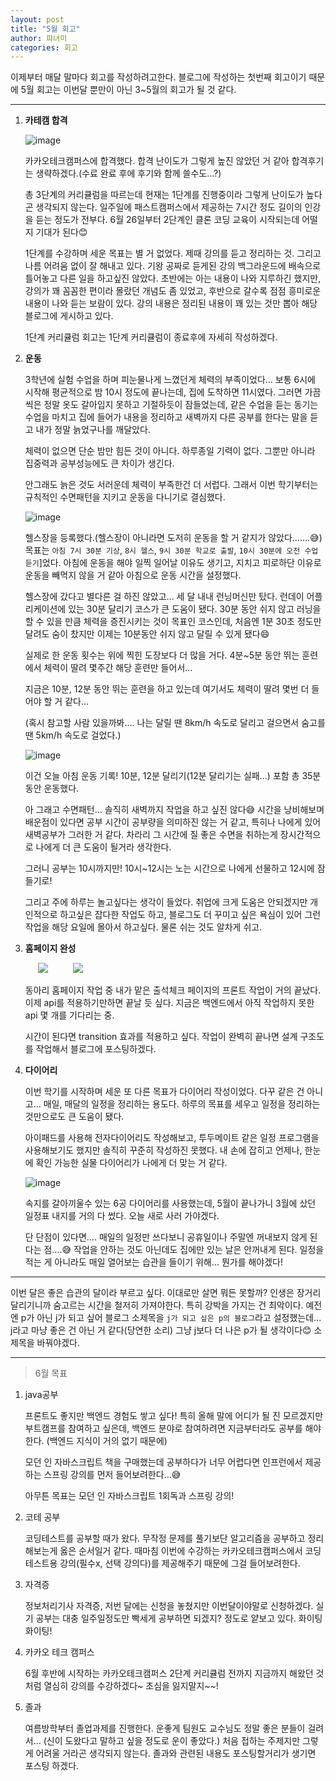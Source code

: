 ```yaml
---
layout: post
title: "5월 회고"
author: 퍄녀미
categories: 회고
---
```


이제부터 매달 말마다 회고를 작성하려고한다. 블로그에 작성하는 첫번째 회고이기 때문에 5월 회고는 이번달 뿐만이 아닌 3~5월의 회고가 될 것 같다.

---

<style>
  .imageRow {
    display:flex;
  }
  .captionedImg {
    display: grid;
    align-content: flex-end;
    margin: 0 20px;
    text-align:center;
    font-size: 12px;
    color:gray;
  }
</style>

1. **카테캠 합격**

   ![image](https://github.com/lcqff/lcqff.github.io/assets/71930280/fa401807-989d-4ee4-9111-aba26ed244e2)

   카카오테크캠퍼스에 합격했다. 합격 난이도가 그렇게 높진 않았던 거 같아 합격후기는 생략하겠다.(수료 완료 후에 후기와 함께 쓸수도…?)

   총 3단계의 커리큘럼을 따르는데 현재는 1단계를 진행중이라 그렇게 난이도가 높다곤 생각되지 않는다. 일주일에 패스트캠퍼스에서 제공하는 7시간 정도 길이의 인강을 듣는 정도가 전부다. 6월 26일부터 2단계인 클론 코딩 교육이 시작되는데 어떨지 기대가 된다😊

   1단계를 수강하며 세운 목표는 별 거 없었다. 제때 강의를 듣고 정리하는 것. 그리고 나름 어려움 없이 잘 해내고 있다. 기왕 공짜로 듣게된 강의 백그라운드에 배속으로 틀어놓고 다른 일을 하고싶진 않았다. 초반에는 아는 내용이 나와 지루하긴 했지만, 강의가 꽤 꼼꼼한 편이라 몰랐던 개념도 좀 있었고, 후반으로 갈수록 점점 흥미로운 내용이 나와 듣는 보람이 있다. 강의 내용은 정리된 내용이 꽤 있는 것만 뽑아 해당 블로그에 게시하고 있다.

   1단계 커리큘럼 회고는 1단계 커리큘럼이 종료후에 자세히 작성하겠다.

2. **운동**

   3학년에 실험 수업을 하며 피눈물나게 느꼈던게 체력의 부족이었다... 보통 6시에 시작해 평균적으로 밤 10시 정도에 끝나는데, 집에 도착하면 11시였다. 그러면 가끔씩은 정말 옷도 갈아입지 못하고 기절하듯이 잠들었는데, 같은 수업을 듣는 동기는 수업을 마치고 집에 들어가 내용을 정리하고 새벽까지 다른 공부를 한다는 말을 듣고 내가 정말 늙었구나를 깨달았다.

   체력이 없으면 단순 밤만 힘든 것이 아니다. 하루종일 기력이 없다. 그뿐만 아니라 집중력과 공부성능에도 큰 차이가 생긴다.

   안그래도 늙은 것도 서러운데 체력이 부족한건 더 서럽다. 그래서 이번 학기부터는 규칙적인 수면패턴을 지키고 운동을 다니기로 결심했다.

   ![image](https://github.com/lcqff/lcqff.github.io/assets/71930280/4eb87360-756c-4b53-ab9b-eaeff370506f)

   헬스장을 등록했다.(헬스장이 아니라면 도저히 운동을 할 거 같지가 않았다…….😅) 목표는 `아침 7시 30분 기상`, `8시 헬스`, `9시 30분 학교로 출발`, `10시 30분에 오전 수업 듣기`]었다. 아침에 운동을 해야 일찍 일어날 이유도 생기고, 지치고 피로하단 이유로 운동을 빼먹지 않을 거 같아 아침으로 운동 시간을 설정했다.

   헬스장에 갔다고 별다른 걸 하진 않았고… 세 달 내내 런닝머신만 탔다. 런데이 어플리케이션에 있는 30분 달리기 코스가 큰 도움이 됐다. 30분 동안 쉬지 않고 러닝을 할 수 있을 만큼 체력을 증진시키는 것이 목표인 코스인데, 처음엔 1분 30초 정도만 달려도 숨이 찼지만 이제는 10분동안 쉬지 않고 달릴 수 있게 됐다😄

   실제로 한 운동 횟수는 위에 찍힌 도장보다 더 많을 거다. 4분~5분 동안 뛰는 훈련에서 체력이 딸려 몇주간 해당 훈련만 들어서…

   지금은 10분, 12분 동안 뛰는 훈련을 하고 있는데 여기서도 체력이 딸려 몇번 더 들어야 할 거 같다…

   (혹시 참고할 사람 있을까봐…. 나는 달릴 땐 8km/h 속도로 달리고 걸으면서 숨고를 땐 5km/h 속도로 걸었다.)

   ![image](https://github.com/lcqff/lcqff.github.io/assets/71930280/f5cef2b0-d772-4158-bff8-46745bb9a2a2)

   이건 오늘 아침 운동 기록! 10분, 12분 달리기(12분 달리기는 실패…) 포함 총 35분동안 운동했다.

   아 그래고 수면패턴… 솔직히 새벽까지 작업을 하고 싶진 않다😅 시간을 낭비해보며 배운점이 있다면 공부 시간이 공부량을 의미하진 않는 거 같고, 특히나 나에게 있어 새벽공부가 그러한 거 같다. 차라리 그 시간에 질 좋은 수면을 취하는게 장시간적으로 나에게 더 큰 도움이 될거라 생각한다.

   그러니 공부는 10시까지만! 10시~12시는 노는 시간으로 나에게 선물하고 12시에 잠들기로!

   그리고 주에 하루는 놀고싶다는 생각이 들었다. 취업에 크게 도움은 안되겠지만 개인적으로 하고싶은 잡다한 작업도 하고, 블로그도 더 꾸미고 싶은 욕심이 있어 그런 작업을 해당 요일에 몰아서 하고싶다. 물론 쉬는 것도 알차게 쉬고.

3. **홈페이지 완성**
   <div class="imageRow">
   <div class="captionedImg">
      <img src="https://github.com/lcqff/lcqff.github.io/assets/71930280/ef48e452-c55b-44e7-baa7-c7a956da540b">
   </div>
   <div class="captionedImg">
      <img src="https://github.com/lcqff/lcqff.github.io/assets/71930280/9613f28b-d576-47cd-ac79-7c28adffd28e">
   </div>
   </div>
   <br/>
   동아리 홈페이지 작업 중 내가 맡은 출석체크 페이지의 프론트 작업이 거의 끝났다. 이제 api를 적용하기만하면 끝날 듯 싶다. 지금은 백엔드에서 아직 작업하지 못한 api 몇 개를 기다리는 중.

   시간이 된다면 transition 효과를 적용하고 싶다. 작업이 완벽히 끝나면 설계 구조도를 작업해서 블로그에 포스팅하겠다.

4. **다이어리**

   이번 학기를 시작하며 세운 또 다른 목표가 다이어리 작성이었다. 다꾸 같은 건 아니고… 매일, 매달의 일정을 정리하는 용도다. 하루의 목표를 세우고 일정을 정리하는 것만으로도 큰 도움이 됐다.

   아이패드를 사용해 전자다이어리도 작성해보고, 투두메이트 같은 일정 프로그램을 사용해보기도 했지만 솔직히 꾸준히 작성하진 못했다. 내 손에 잡히고 언제나, 한눈에 확인 가능한 실물 다이어리가 나에게 더 맞는 거 같다.

   ![image](https://github.com/lcqff/lcqff.github.io/assets/71930280/a12a0c6e-ac7b-4702-bbe8-d0f77a49c874)

   속지를 갈아끼울수 있는 6공 다이어리를 사용했는데, 5월이 끝나가니 3월에 샀던 일정표 내지를 거의 다 썼다. 오늘 새로 사러 가야겠다.

   단 단점이 있다면…. 매일의 일정만 쓰다보니 공휴일이나 주말엔 꺼내보지 않게 된다는 점….😅 작업을 안하는 것도 아닌데도 집에만 있는 날은 안꺼내게 된다. 일정을 적는 게 아니라도 매일 열어보는 습관을 들이기 위해… 뭔가를 해야겠다!

---

이번 달은 좋은 습관의 달이라 부르고 싶다. 이대로만 살면 뭐든 못할까?
인생은 장거리 달리기니까 숨고르는 시간을 철저히 가져야한다. 특히 강박을 가지는 건 최악이다.
예전엔 p가 아닌 j가 되고 싶어 블로그 소제목을 `j가 되고 싶은 p의 블로그`라고 설정했는데... j라고 마냥 좋은 건 아닌 거 같다(당연한 소리)
그냥 j보다 더 나은 p가 될 생각이다😊 소제목을 바꿔야겠다.

---

> 6월 목표

1. java공부

   프론트도 좋지만 백엔드 경험도 쌓고 싶다! 특히 올해 말에 어디가 될 진 모르겠지만 부트캠프를 참여하고 싶은데, 백엔드 분야로 참여하려면 지금부터라도 공부를 해야한다. (백엔드 지식이 거의 없기 때문에)

   모던 인 자바스크립트 책을 구매했는데 공부하다가 너무 어렵다면 인프런에서 제공하는 스프링 강의를 먼저 들어보려한다…😅

   아무튼 목표는 모던 인 자바스크립트 1회독과 스프링 강의!

2. 코테 공부

   코딩테스트를 공부할 때가 왔다. 무작정 문제를 풀기보단 알고리즘을 공부하고 정리해보는게 옳은 순서일거 같다. 때마침 이번에 수강하는 카카오테크캠퍼스에서 코딩테스트용 강의(필수x, 선택 강의다)를 제공해주기 때문에 그걸 들어보려한다.

3. 자격증

   정보처리기사 자격증, 저번 달에는 신청을 놓쳤지만 이번달이야말로 신청하겠다. 실기 공부는 대충 일주일정도만 빡세게 공부하면 되겠지? 정도로 얕보고 있다. 화이팅 화이팅!

4. 카카오 테크 캠퍼스

   6월 후반에 시작하는 카카오테크캠퍼스 2단계 커리큘럼 전까지 지금까지 해왔던 것처럼 열심히 강의를 수강하겠다~ 초심을 잃지말지~~!

5. 졸과

   여름방학부터 졸업과제를 진행한다. 운좋게 팀원도 교수님도 정말 좋은 분들이 걸려서… (신이 도왔다고 말하고 싶을 정도로 운이 좋았다.) 처음 접하는 주제지만 그렇게 어려울 거라곤 생각되지 않는다. 졸과와 관련된 내용도 포스팅할거리가 생기면 포스팅 하겠다.
